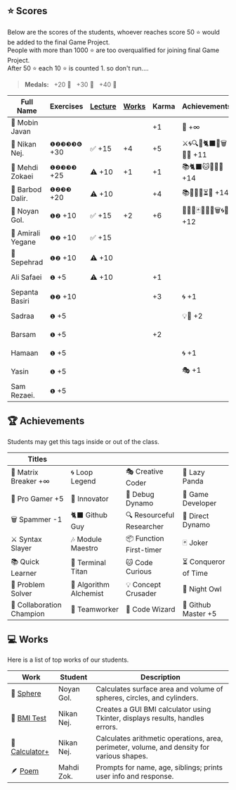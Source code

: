 ## ⭐ Scores

Below are the scores of the students, whoever reaches score 50 ⭐ would be added to the final Game Project.  
People with more than 1000 ⭐ are too overqualified for joining final Game Project.  
After 50 ⭐ each 10 ⭐ is counted 1. so don't run....

> **Medals:** &nbsp; +20 🥉 &nbsp; +30 🥈 &nbsp; +40 🥇

| Full Name         | Exercises    | [Lecture](/RESEARCH.md) | [Works](/works/) | Karma | Achievements             | Total                      |
| ----------------- | ------------ | ----------------------- | ---------------- | ----- | ------------------------ | -------------------------- |
| 🗿 Mobin Javan    |              |                         |                  | +1    | 💊 +∞                    | $${\color{lightgreen}∞}$$  |
| 👾 Nikan Nej.     | `❶❷❸❸❸❻` +30 | ✅ +15                  | +4               | +5    | ⚔️🌀🔍🎯🐈‍⬛🔮🗑️🏀🎶 +11   | $${\color{lightgreen}51}$$ |
| 🥇 Mehdi Zokaei   | `❶❷❸❸❸` +25  | ⚠️ +10                  | +1               | +1    | 📚🐈‍⬛🐱🔮🐙🏀 +14         | $${\color{lightgreen}50}$$ |
| 🥇 Barbod Dalir.  | `❶❷❸❸` +20   | ⚠️ +10                  |                  | +4    | 📚🤝🌀🏀⏳🧩 +14         | $${\color{lightgreen}50}$$ |
| 🥇 Noyan Gol.     | `❶❷` +10     | ✅ +15                  | +2               | +6    | 🚀🤝🔮🃏👥🦉🏀🗑️🌀🐼 +12 | $${\color{lightgreen}45}$$ |
| 🥉 Amirali Yegane | `❶❷` +10     | ✅ +15                  |                  |       |                          | $${\color{lightgreen}25}$$ |
| 🥉 Sepehrad       | `❶❷` +10     | ⚠️ +10                  |                  |       |                          | $${\color{lightgreen}20}$$ |
| Ali Safaei        | `❶` +5       | ⚠️ +10                  |                  | +1    |                          | $${\color{lightgreen}16}$$ |
| Sepanta Basiri    | `❶❷` +10     |                         |                  | +3    | 🌀 +1                    | $${\color{lightgreen}14}$$ |
| Sadraa            | `❶` +5       |                         |                  |       | 💡🤝 +2                  | $${\color{lightgreen}7}$$  |
| Barsam            | `❶` +5       |                         |                  | +2    |                          | $${\color{lightgreen}7}$$  |
| Hamaan            | `❶` +5       |                         |                  |       | 🌀 +1                    | $${\color{lightgreen}6}$$  |
| Yasin             | `❶` +5       |                         |                  |       | 🎭 +1                    | $${\color{lightgreen}6}$$  |
| Sam Rezaei.       | `❶` +5       |                         |                  |       |                          | $${\color{lightgreen}5}$$  |

## 🏆 Achievements

Students may get this tags inside or out of the class.

| Titles                    |                        |                           |                      |
| ------------------------- | ---------------------- | ------------------------- | -------------------- |
| 💊 Matrix Breaker +∞      | 🌀 Loop Legend         | 🎭 Creative Coder         | 🐼 Lazy Panda        |
| 🏀 Pro Gamer +5           | 🚀 Innovator           | 🐛 Debug Dynamo           | 👾 Game Developer    |
| 🗑️ Spammer -1             | 🐈‍⬛ Github Guy          | 🔍 Resourceful Researcher | 🎯 Direct Dynamo     |
| ⚔️ Syntax Slayer          | 🎶 Module Maestro      | 📦 Function First-timer   | 🃏 Joker             |
| 📚 Quick Learner          | 🔱 Terminal Titan      | 🐱 Code Curious           | ⏳ Conqueror of Time |
| 🧩 Problem Solver         | 🧪 Algorithm Alchemist | 💡 Concept Crusader       | 🦉 Night Owl         |
| 🤝 Collaboration Champion | 👥 Teamworker          | 🔮 Code Wizard            | 🐙 Github Master +5  |

## 💻 Works

Here is a list of top works of our students.

| Work                                        | Student    | Description                                                                                |
| ------------------------------------------- | ---------- | ------------------------------------------------------------------------------------------ |
| 🔮 [Sphere](/works/noyan_sphere.py)         | Noyan Gol. | Calculates surface area and volume of spheres, circles, and cylinders.                     |
| 💪 [BMI Test](/works/nikan_bmi_gui.py)      | Nikan Nej. | Creates a GUI BMI calculator using Tkinter, displays results, handles errors.              |
| 🧮 [Calculator+](/works/nikan_calc_plus.py) | Nikan Nej. | Calculates arithmetic operations, area, perimeter, volume, and density for various shapes. |
| 🪶 [Poem](/works/mahdi_family.py)           | Mahdi Zok. | Prompts for name, age, siblings; prints user info and response.                            |
